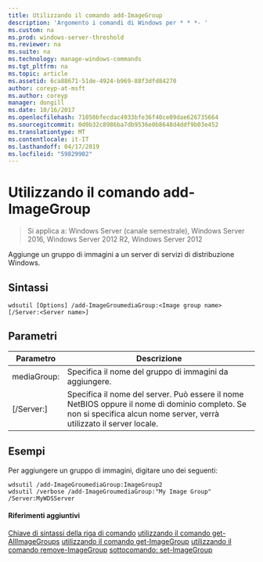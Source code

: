 ```yaml
---
title: Utilizzando il comando add-ImageGroup
description: 'Argomento i comandi di Windows per * * *- '
ms.custom: na
ms.prod: windows-server-threshold
ms.reviewer: na
ms.suite: na
ms.technology: manage-windows-commands
ms.tgt_pltfrm: na
ms.topic: article
ms.assetid: 6ca88671-51de-4924-b969-88f3dfd84270
author: coreyp-at-msft
ms.author: coreyp
manager: dongill
ms.date: 10/16/2017
ms.openlocfilehash: 71050bfecdac4933bfe36f40ce09dae626735664
ms.sourcegitcommit: 0d0b32c8986ba7db9536e0b8648d4ddf9b03e452
ms.translationtype: MT
ms.contentlocale: it-IT
ms.lasthandoff: 04/17/2019
ms.locfileid: "59829902"
---
```

# <a name="using-the-add-imagegroup-command"></a>Utilizzando il comando add-ImageGroup

>Si applica a: Windows Server (canale semestrale), Windows Server 2016, Windows Server 2012 R2, Windows Server 2012

Aggiunge un gruppo di immagini a un server di servizi di distribuzione Windows.
## <a name="syntax"></a>Sintassi
```
wdsutil [Options] /add-ImageGroumediaGroup:<Image group name> [/Server:<Server name>]
```
## <a name="parameters"></a>Parametri
|Parametro|Descrizione|
|-------|--------|
mediaGroup:<Image group name>|Specifica il nome del gruppo di immagini da aggiungere.|
|[/Server:<Server name>]|Specifica il nome del server. Può essere il nome NetBIOS oppure il nome di dominio completo. Se non si specifica alcun nome server, verrà utilizzato il server locale.|
## <a name="BKMK_examples"></a>Esempi
Per aggiungere un gruppo di immagini, digitare uno dei seguenti:
```
wdsutil /add-ImageGroumediaGroup:ImageGroup2
wdsutil /verbose /add-ImageGroumediaGroup:"My Image Group" /Server:MyWDSServer
```
#### <a name="additional-references"></a>Riferimenti aggiuntivi
[Chiave di sintassi della riga di comando](command-line-syntax-key.md)
[utilizzando il comando get-AllImageGroups](using-the-get-allimagegroups-command.md)
[utilizzando il comando get-ImageGroup](using-the-get-imagegroup-command.md)
[utilizzando il comando remove-ImageGroup](using-the-remove-imagegroup-command.md)
[sottocomando: set-ImageGroup](subcommand-set-imagegroup.md)
